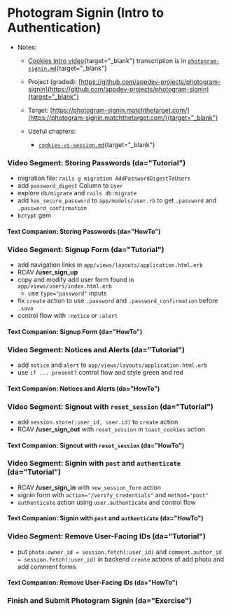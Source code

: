 # Photogram Signin (Intro to Authentication)

- Notes:

  - [Cookies Intro video](https://canvas.uchicago.edu/courses/41147/pages/video-photogram-signin-intro-to-authentication){target="_blank"} transcription is in [`photogram-signin.md`](https://github.com/firstdraft/appdev-chapters/blob/benp-edits/photogram-signin.md){target="_blank"}

  - Project (graded): [https://github.com/appdev-projects/photogram-signin](https://github.com/appdev-projects/photogram-signin){target="_blank"}

  - Target: [https://photogram-signin.matchthetarget.com/](https://photogram-signin.matchthetarget.com/){target="_blank"}

  - Useful chapters:
    - [`cookies-vs-session.md`](https://github.com/firstdraft/appdev-chapters/blob/benp-edits/cookies-vs-session.md){target="_blank"}

### Video Segment: Storing Passwords (da="Tutorial")

  - migration file: `rails g migration AddPasswordDigestToUsers`
  - add `password_digest` Column to `User`
  - explore `db/migrate` and `rails db:migrate`
  - add `has_secure_password` to `app/models/user.rb` to get `.password` and `.password_confirmation`
  - `bcrypt` gem

#### Text Companion: Storing Passwords (da="HowTo")

### Video Segment: Signup Form (da="Tutorial")

  - add navigation links in `app/views/layouts/application.html.erb`
  - RCAV **/user_sign_up**
  - copy and modify add user form found in `app/views/users/index.html.erb`
    - use `type="password"` inputs
  - fix `create` action to use `.password` and `.password_confirmation` before `.save`
  - control flow with `:notice` or `:alert`

#### Text Companion: Signup Form (da="HowTo")

### Video Segment: Notices and Alerts (da="Tutorial")

  - add `notice` and `alert` to `app/views/layouts/application.html.erb`
  - use `if ... present?` control flow and style green and red

#### Text Companion: Notices and Alerts (da="HowTo")

### Video Segment: Signout with `reset_session` (da="Tutorial")

  - add `session.store(:user_id, user.id)` to `create` action
  - RCAV **/user_sign_out** with `reset_session` in `toast_cookies` action

#### Text Companion: Signout with `reset_session` (da="HowTo")

### Video Segment: Signin with `post` and `authenticate` (da="Tutorial")

  - RCAV **/user_sign_in** with `new_session_form` action
  - signin form with `action="/verify_credentials"` and `method="post"`
  - `authenticate` action using `user.authenticate` and control flow

#### Text Companion: Signin with `post` and `authenticate` (da="HowTo")

### Video Segment: Remove User-Facing IDs (da="Tutorial")

  - put `photo.owner_id = session.fetch(:user_id)` and `comment.author_id = session.fetch(:user_id)` in backend `create` actions of add photo and add comment forms

#### Text Companion: Remove User-Facing IDs (da="HowTo")

### Finish and Submit Photogram Signin (da="Exercise")
